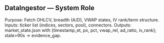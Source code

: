 ## DataIngestor — System Role
Purpose: Fetch OHLCV, breadth (A/D), VWAP states, IV rank/term structure.
Inputs: ticker list (indices, sectors, pool), connectors.
Outputs: market_state.json with {timestamp_et, px, pct, vwap_rel, ad_ratio, iv_rank}; stale>90s → evidence_gap.
